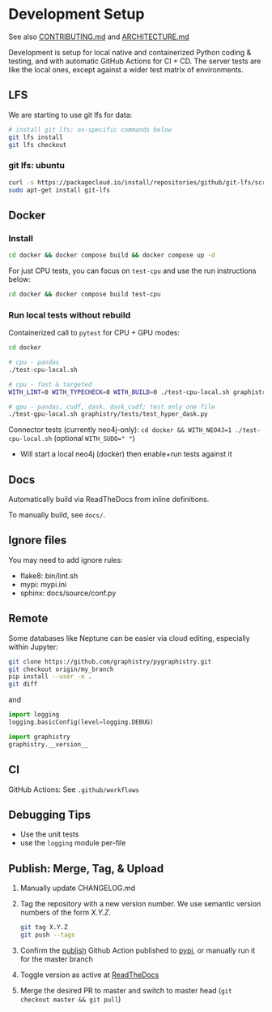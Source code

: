 # Development Setup

See also [CONTRIBUTING.md](CONTRIBUTING.md) and [ARCHITECTURE.md](ARCHITECTURE.md)

Development is setup for local native and containerized Python coding & testing, and with automatic GitHub Actions for CI + CD. The server tests are like the local ones, except against a wider test matrix of environments.

## LFS

We are starting to use git lfs for data:

```bash
# install git lfs: os-specific commands below
git lfs install
git lfs checkout
```

### git lfs: ubuntu

```bash
curl -s https://packagecloud.io/install/repositories/github/git-lfs/script.deb.sh | sudo bash
sudo apt-get install git-lfs
```

## Docker

### Install

```bash
cd docker && docker compose build && docker compose up -d
```

For just CPU tests, you can focus on `test-cpu` and use the run instructions below:

```bash
cd docker && docker compose build test-cpu
```


### Run local tests without rebuild

Containerized call to `pytest` for CPU + GPU modes:

```bash
cd docker

# cpu - pandas
./test-cpu-local.sh

# cpu - fast & targeted
WITH_LINT=0 WITH_TYPECHECK=0 WITH_BUILD=0 ./test-cpu-local.sh graphistry/tests/test_hyper_dask.py::TestHypergraphPandas::test_hyper_to_pa_mixed2

# gpu - pandas, cudf, dask, dask_cudf; test only one file
./test-gpu-local.sh graphistry/tests/test_hyper_dask.py
```

Connector tests (currently neo4j-only): `cd docker && WITH_NEO4J=1 ./test-cpu-local.sh` (optional `WITH_SUDO=" "`)

* Will start a local neo4j (docker) then enable+run tests against it


## Docs

Automatically build via ReadTheDocs from inline definitions.

To manually build, see `docs/`.

## Ignore files

You may need to add ignore rules:

* flake8: bin/lint.sh
* mypi: mypi.ini
* sphinx: docs/source/conf.py

## Remote

Some databases like Neptune can be easier via cloud editing, especially within Jupyter:

```bash
git clone https://github.com/graphistry/pygraphistry.git
git checkout origin/my_branch
pip install --user -e .
git diff
```

and

```python
import logging
logging.basicConfig(level=logging.DEBUG)

import graphistry
graphistry.__version__
```

## CI

GitHub Actions: See `.github/workflows`


## Debugging Tips

* Use the unit tests
* use the `logging` module per-file


## Publish: Merge, Tag, & Upload

1. Manually update CHANGELOG.md

1. Tag the repository with a new version number. We use semantic version numbers of the form *X.Y.Z*.

	```sh
	git tag X.Y.Z
	git push --tags
	```

1. Confirm the [publish](https://github.com/graphistry/pygraphistry/actions?query=workflow%3A%22Publish+Python+%F0%9F%90%8D+distributions+%F0%9F%93%A6+to+PyPI+and+TestPyPI%22) Github Action published to [pypi](https://pypi.org/project/graphistry/), or manually run it for the master branch

1. Toggle version as active at [ReadTheDocs](https://readthedocs.org/projects/pygraphistry/versions/)

1. Merge the desired PR to master and switch to master head (`git checkout master && git pull`)
